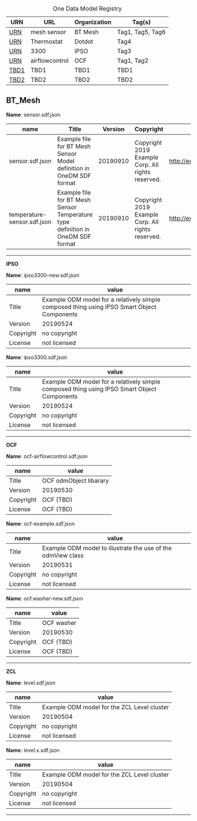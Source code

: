 
<table class="max-width-50">
  <caption>One Data Model Registry</caption>
  <thead>
    <tr class="height-20">
       <th class="width-10">URN</th>
       <th>URL</th>
       <th>Organization</th>
       <th>Tag(s)</th>
    </tr>
  </thead>
  <tbody>
    <tr>
      <td><a href="https://raw.githubusercontent.com/one-data-model/prototype-registry/verification/mjk-examples/BT%20Mesh/sensor.sdf.json">URN</a></td> 
      <td>mesh sensor</td> 
      <td>BT Mesh</td>
      <td>Tag1, Tag5, Tag6</td>      
    </tr>
    <tr>
      <td><a href="https://raw.githubusercontent.com/one-data-model/prototype-registry/verification/mjk-examples/DotDot/Thermostat-odm-v0-2.json">URN</a></td>
      <td>Thermostat</td>
      <td>Dotdot</td>
      <td>Tag4</td>      
    </tr>
    <tr>
      <td><a href="https://raw.githubusercontent.com/one-data-model/prototype-registry/verification/mjk-examples/IPSO/ipso3300-new.sdf.json">URN</a></td> 
      <td>3300</td>
      <td>IPSO</td>
      <td>Tag3</td>
    </tr>    
    <tr> 
      <td><a href="https://raw.githubusercontent.com/one-data-model/prototype-registry/verification/mjk-examples/OCF/ocf-airflowcontrol.sdf.json">URN</a></td> 
      <td>airflowcontrol</td>
      <td>OCF</td> 
      <td>Tag1, Tag2</td>      
    </tr>
    <tr> 
      <td><a href="https://raw.githubusercontent.com/one-data-model/prototype-registry/verification/mjk-examples/OCF/ocf-airflowcontrol.sdf.json">TBD1</a></td> 
      <td>TBD1</td>
      <td>TBD1</td> 
      <td>TBD1</td>      
    </tr>
    <tr> 
      <td><a href="https://raw.githubusercontent.com/one-data-model/prototype-registry/verification/mjk-examples/OCF/ocf-airflowcontrol.sdf.json">TBD2</a></td> 
      <td>TBD2</td>
      <td>TBD2</td> 
      <td>TBD2</td>      
    </tr>     
  </tbody>
</table>

## BT_Mesh

**Name**: sensor.sdf.json

| name | Title | Version | Copyright | License |
| --- | ------ | ------- | --------- | ------- |
| sensor.sdf.json | Example file for BT Mesh Sensor Model definition in OneDM SDF format | 20190910 | Copyright 2019 Example Corp. All rights reserved. | http://example.com/license |
| temperature-sensor.sdf.json |  Example file for BT Mesh Sensor Temperature type definition in OneDM SDF format | 20190910 | Copyright 2019 Example Corp. All rights reserved. | http://example.com/license |


---

**IPSO**

**Name**: ipso3300-new.sdf.json

| name | value |
| --- | --- |
| Title | Example ODM model for a relatively simple composed thing using    IPSO Smart Object Components |
| Version | 20190524 |
| Copyright | no copyright |
| License | not licensed |

**Name**: ipso3300.sdf.json

| name | value |
| --- | --- |
| Title | Example ODM model for a relatively simple composed thing using    IPSO Smart Object Components |
| Version | 20190524 |
| Copyright | no copyright |
| License | not licensed |


---

**OCF**

**Name**: ocf-airflowcontrol.sdf.json

| name | value |
| --- | --- |
| Title | OCF odmObject libarary |
| Version | 20190530 |
| Copyright | OCF (TBD) |
| License | OCF (TBD) |

**Name**: ocf-example.sdf.json

| name | value |
| --- | --- |
| Title | Example ODM model to illustrate the use of the odmView class |
| Version | 20190531 |
| Copyright | no copyright |
| License | not licensed |

**Name**: ocf.washer-new.sdf.json

| name | value |
| --- | --- |
| Title | OCF washer |
| Version | 20190530 |
| Copyright | OCF (TBD) |
| License | OCF (TBD) |


---

**ZCL**

**Name**: level.sdf.json

| name | value |
| --- | --- |
| Title | Example ODM model for the ZCL Level cluster |
| Version | 20190504 |
| Copyright | no copyright |
| License | not licensed |

**Name**: level.x.sdf.json

| name | value |
| --- | --- |
| Title | Example ODM model for the ZCL Level cluster |
| Version | 20190504 |
| Copyright | no copyright |
| License | not licensed |


---
